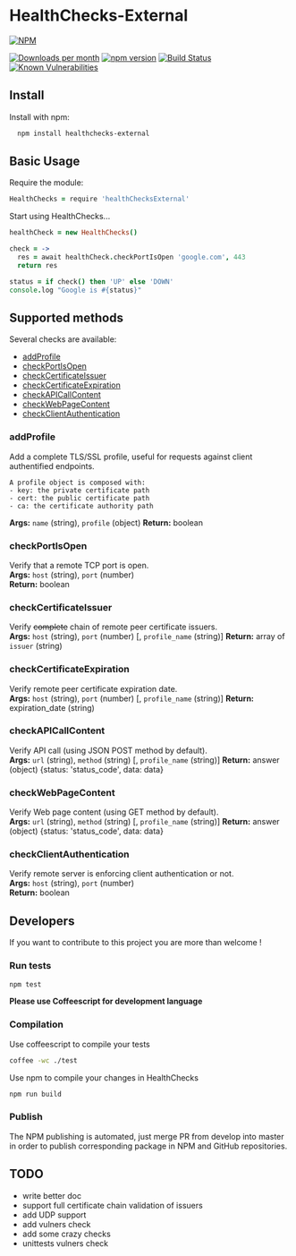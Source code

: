 # HealthChecks-External

[![NPM](https://nodei.co/npm/healthchecks-external.png?compact=true)](https://nodei.co/npm/healthchecks-external/)

[![Downloads per month](https://img.shields.io/npm/dm/healthchecks-external.svg?maxAge=2592000)](https://www.npmjs.org/package/healthchecks-external)
[![npm version](https://img.shields.io/npm/v/healthchecks-external.svg)](https://www.npmjs.org/package/healthchecks-external)
[![Build Status](https://travis-ci.org/x42en/healthchecks-external.svg?branch=master)](https://travis-ci.org/x42en/healthchecks-external)
[![Known Vulnerabilities](https://snyk.io/test/github/x42en/healthchecks-external/badge.svg)](https://snyk.io/test/github/x42en/healthchecks-external)



## Install

Install with npm:
  ```bash
    npm install healthchecks-external
  ```
  
## Basic Usage

Require the module:
  ```coffeescript
  HealthChecks = require 'healthChecksExternal'
  ```

Start using HealthChecks...
  ```coffeescript
  healthCheck = new HealthChecks()
  
  check = ->
    res = await healthCheck.checkPortIsOpen 'google.com', 443
    return res
  
  status = if check() then 'UP' else 'DOWN'
  console.log "Google is #{status}"
  ```

## Supported methods

Several checks are available:  
* [addProfile](https://github.com/x42en/healthChecks-external#addprofile)
* [checkPortIsOpen](https://github.com/x42en/healthChecks-external#checkPortIsOpen)
* [checkCertificateIssuer](https://github.com/x42en/healthChecks-external#checkCertificateIssuer)
* [checkCertificateExpiration](https://github.com/x42en/healthChecks-external#checkCertificateExpiration)
* [checkAPICallContent](https://github.com/x42en/healthChecks-external#checkAPICallContent)
* [checkWebPageContent](https://github.com/x42en/healthChecks-external#checkWebPageContent)
* [checkClientAuthentication](https://github.com/x42en/healthChecks-external#checkClientAuthentication)

### addProfile
Add a complete TLS/SSL profile, useful for requests against client authentified endpoints.  
```
A profile object is composed with:  
- key: the private certificate path
- cert: the public certificate path
- ca: the certificate authority path  
```

**Args:** `name` (string), `profile` (object) 
**Return:** boolean

### checkPortIsOpen
Verify that a remote TCP port is open.  
**Args:** `host` (string), `port` (number)  
**Return:** boolean

### checkCertificateIssuer
Verify ~~complete~~ chain of remote peer certificate issuers.  
**Args:** `host` (string), `port` (number) [, `profile_name` (string)] 
**Return:** array of `issuer` (string)

### checkCertificateExpiration
Verify remote peer certificate expiration date.  
**Args:** `host` (string), `port` (number) [, `profile_name` (string)] 
**Return:** expiration_date (string)

### checkAPICallContent
Verify API call (using JSON POST method by default).  
**Args:** `url` (string), `method` (string) [, `profile_name` (string)] 
**Return:** answer (object) {status: 'status_code', data: data}

### checkWebPageContent
Verify Web page content (using GET method by default).  
**Args:** `url` (string), `method` (string) [, `profile_name` (string)] 
**Return:** answer (object) {status: 'status_code', data: data}

### checkClientAuthentication
Verify remote server is enforcing client authentication or not.  
**Args:** `host` (string), `port` (number)  
**Return:** boolean

## Developers

If you want to contribute to this project you are more than welcome !  

### Run tests
```bash
npm test
```

**Please use Coffeescript for development language**  

### Compilation

Use coffeescript to compile your tests
```bash
coffee -wc ./test
```

Use npm to compile your changes in HealthChecks
```bash
npm run build
```

### Publish

The NPM publishing is automated, just merge PR from develop into master in order to publish corresponding package in NPM and GitHub repositories.

## TODO
* write better doc
* support full certificate chain validation of issuers
* add UDP support
* add vulners check
* add some crazy checks
* unittests vulners check